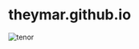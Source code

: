 # theymar.github.io
![tenor](https://github.com/Theymar/theymar.github.io/assets/113427519/8129afe8-c860-4e4c-86e7-93fb7fcba929)

